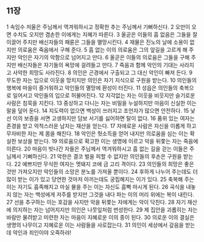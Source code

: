 ## 11장
1 속임수 저울은 주님께서 역겨워하시고 정확한 추는 주님께서 기뻐하신다.
2 오만이 오면 수치도 오지만 겸손한 이에게는 지혜가 따른다.
3 올곧은 이들의 흠 없음은 그들을 잘 이끌어 주지만 배신자들의 패륜은 그들을 멸망시킨다.
4 재물은 진노의 날에 소용이 없지만 의로움은 죽음에서 구해 준다.
5 흠 없는 이의 의로움은 그의 앞길을 고르게 해 주지만 악인은 자기의 악함으로 넘어지고 만다.
6 올곧은 이들의 의로움은 그들을 구해 주지만 배신자들은 자기들의 욕망에 걸려들고 만다.
7 죽음과 함께 악인의 기대는 사라지고 사악한 희망도 사라진다.
8 의인은 곤경에서 구출되고 그 대신 악인이 빠져 든다.
9 무도한 자는 입으로 이웃을 망치지만 의인은 자기 지식으로 구원을 받는다.
10 의인들의 행복에 마을이 즐거워하고 악인들의 멸망에 환성이 터진다.
11 성읍은 의인들의 축복으로 일어서고 악인들의 입으로 허물어진다.
12 지각없는 자는 이웃을 비웃지만 슬기로운 사람은 침묵을 지킨다.
13 중상하고 다니는 자는 비밀을 누설하지만 마음이 신실한 이는 말을 덮어 둔다.
14 지도력이 없으면 백성이 쓰러지고 조언자가 많으면 안전하다.
15 낯선 이의 보증을 서면 고생하지만 담보 서기를 싫어하면 탈이 없다.
16 품위 있는 여자는 존경을 받고 억척스러운 남자는 재산을 얻는다.
17 자애로운 사람은 자신을 이롭게 하고 무자비한 자는 제 몸을 해친다.
18 악인은 헛소득을 얻어 내지만 의로움을 심는 이는 확실한 보상을 받는다.
19 의로움으로 확고한 이는 생명에 이르고 악을 뒤쫓는 자는 죽음에 이른다.
20 마음이 빗나간 자들은 주님께서 역겨워하시고 흠 없는 길을 걷는 이들은 주님께서 기뻐하신다.
21 악한은 결코 벌을 피할 수 없지만 의인들의 후손은 구원을 받는다.
22 예쁘지만 무식한 여자는 멧돼지 코에 금 고리 격이다.
23 의인들의 희망은 좋은 것만 가져오지만 악인들의 소망은 분노를 가져올 뿐이다.
24 후하게 나누어 주는데도 더 많이 받는 이가 있고 당연한 것마저 아끼는데도 궁핍해지는 이가 있다.
25 축복해 주는 이는 자기도 흡족해지고 마실 물을 주는 이는 자신도 흠뻑 마시게 된다.
26 곡식을 내놓지 않는 자는 백성에게 저주를 받지만 그것을 내다 파는 이의 머리 위에는 복이 내린다.
27 선을 추구하는 이는 호감을 사지만 악을 뒤쫓는 자에게는 악이 닥친다.
28 자기 재산에 의지하는 자는 넘어지지만 의인은 나뭇잎처럼 번성한다.
29 제 집안을 괴롭히는 자는 바람만 물려받고 미련한 자는 마음이 지혜로운 이의 종이 된다.
30 의로운 이의 결실은 생명의 나무이고 지혜로운 이는 사람들을 사로잡는다.
31 의인이 세상에서 갚음을 받는데 악인과 죄인이야 오죽하랴!
